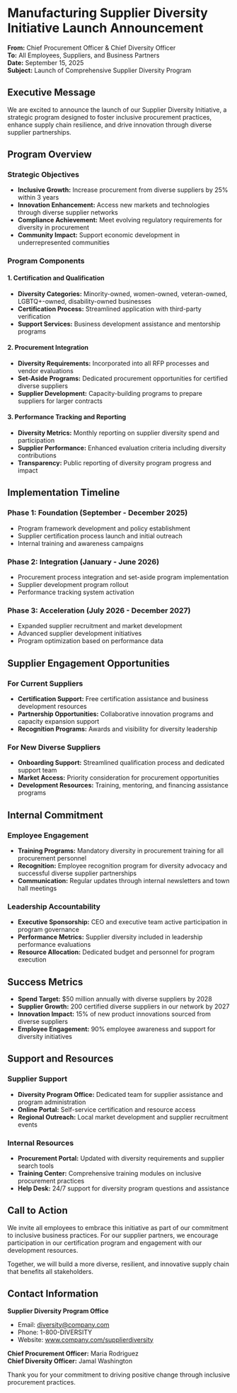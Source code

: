 # Manufacturing Supplier Diversity Initiative Launch Announcement

**From:** Chief Procurement Officer & Chief Diversity Officer  
**To:** All Employees, Suppliers, and Business Partners  
**Date:** September 15, 2025  
**Subject:** Launch of Comprehensive Supplier Diversity Program  

## Executive Message

We are excited to announce the launch of our Supplier Diversity Initiative, a strategic program designed to foster inclusive procurement practices, enhance supply chain resilience, and drive innovation through diverse supplier partnerships.

## Program Overview

### Strategic Objectives
- **Inclusive Growth:** Increase procurement from diverse suppliers by 25% within 3 years
- **Innovation Enhancement:** Access new markets and technologies through diverse supplier networks
- **Compliance Achievement:** Meet evolving regulatory requirements for diversity in procurement
- **Community Impact:** Support economic development in underrepresented communities

### Program Components

#### 1. Certification and Qualification
- **Diversity Categories:** Minority-owned, women-owned, veteran-owned, LGBTQ+-owned, disability-owned businesses
- **Certification Process:** Streamlined application with third-party verification
- **Support Services:** Business development assistance and mentorship programs

#### 2. Procurement Integration
- **Diversity Requirements:** Incorporated into all RFP processes and vendor evaluations
- **Set-Aside Programs:** Dedicated procurement opportunities for certified diverse suppliers
- **Supplier Development:** Capacity-building programs to prepare suppliers for larger contracts

#### 3. Performance Tracking and Reporting
- **Diversity Metrics:** Monthly reporting on supplier diversity spend and participation
- **Supplier Performance:** Enhanced evaluation criteria including diversity contributions
- **Transparency:** Public reporting of diversity program progress and impact

## Implementation Timeline

### Phase 1: Foundation (September - December 2025)
- Program framework development and policy establishment
- Supplier certification process launch and initial outreach
- Internal training and awareness campaigns

### Phase 2: Integration (January - June 2026)
- Procurement process integration and set-aside program implementation
- Supplier development program rollout
- Performance tracking system activation

### Phase 3: Acceleration (July 2026 - December 2027)
- Expanded supplier recruitment and market development
- Advanced supplier development initiatives
- Program optimization based on performance data

## Supplier Engagement Opportunities

### For Current Suppliers
- **Certification Support:** Free certification assistance and business development resources
- **Partnership Opportunities:** Collaborative innovation programs and capacity expansion support
- **Recognition Programs:** Awards and visibility for diversity leadership

### For New Diverse Suppliers
- **Onboarding Support:** Streamlined qualification process and dedicated support team
- **Market Access:** Priority consideration for procurement opportunities
- **Development Resources:** Training, mentoring, and financing assistance programs

## Internal Commitment

### Employee Engagement
- **Training Programs:** Mandatory diversity in procurement training for all procurement personnel
- **Recognition:** Employee recognition program for diversity advocacy and successful diverse supplier partnerships
- **Communication:** Regular updates through internal newsletters and town hall meetings

### Leadership Accountability
- **Executive Sponsorship:** CEO and executive team active participation in program governance
- **Performance Metrics:** Supplier diversity included in leadership performance evaluations
- **Resource Allocation:** Dedicated budget and personnel for program execution

## Success Metrics

- **Spend Target:** $50 million annually with diverse suppliers by 2028
- **Supplier Growth:** 200 certified diverse suppliers in our network by 2027
- **Innovation Impact:** 15% of new product innovations sourced from diverse suppliers
- **Employee Engagement:** 90% employee awareness and support for diversity initiatives

## Support and Resources

### Supplier Support
- **Diversity Program Office:** Dedicated team for supplier assistance and program administration
- **Online Portal:** Self-service certification and resource access
- **Regional Outreach:** Local market development and supplier recruitment events

### Internal Resources
- **Procurement Portal:** Updated with diversity requirements and supplier search tools
- **Training Center:** Comprehensive training modules on inclusive procurement practices
- **Help Desk:** 24/7 support for diversity program questions and assistance

## Call to Action

We invite all employees to embrace this initiative as part of our commitment to inclusive business practices. For our supplier partners, we encourage participation in our certification program and engagement with our development resources.

Together, we will build a more diverse, resilient, and innovative supply chain that benefits all stakeholders.

## Contact Information

**Supplier Diversity Program Office**
- Email: diversity@company.com
- Phone: 1-800-DIVERSITY
- Website: www.company.com/supplierdiversity

**Chief Procurement Officer:** Maria Rodriguez  
**Chief Diversity Officer:** Jamal Washington

Thank you for your commitment to driving positive change through inclusive procurement practices.